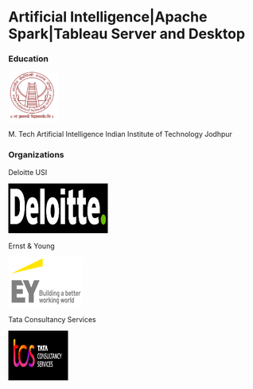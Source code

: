 # Artificial Intelligence|Apache Spark|Tableau Server and Desktop 
### Education
<img src="Images/IITJ_LOGO.PNG" alt="IITJ_LOGO" width="100" height="100">

M. Tech Artificial Intelligence 
Indian Institute of Technology Jodhpur

### Organizations 
Deloitte USI 

<img src="Images/DELOITTE.PNG" alt="DELOITTE" width="200" height="100">

Ernst & Young

<img src="Images/EY.PNG" alt="EY" width="150" height="100">

Tata Consultancy Services 

<img src="Images/TCS.PNG" alt="TCS" width="120" height="100">
